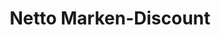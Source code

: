 ---
title: "Netto Marken-Discount"
url: /wesseling/netto-marken-discount-eichholzer-strasse/
shop: Supermarkt
---